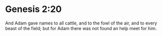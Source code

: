 # Genesis 2:20

And Adam gave names to all cattle, and to the fowl of the air, and to every beast of the field; but for Adam there was not found an help meet for him.